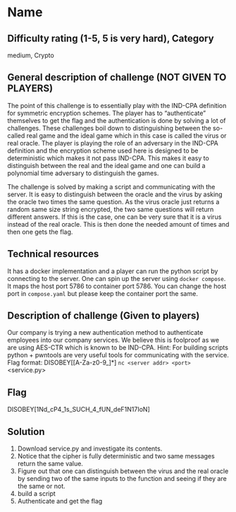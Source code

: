 # Name

## Difficulty rating (1-5, 5 is very hard), Category

medium, Crypto

## General description of challenge (NOT GIVEN TO PLAYERS)

The point of this challenge is to essentially play with the IND-CPA definition for symmetric encryption schemes. The player has to “authenticate” themselves to get the flag and the authentication is done by solving a lot of challenges. These challenges boil down to distinguishing between the so-called real game and the ideal game which in this case is called the virus or real oracle. The player is playing the role of an adversary in the IND-CPA definition and the encryption scheme used here is designed to be deterministic which makes it not pass IND-CPA. This makes it easy to distinguish between the real and the ideal game and one can build a polynomial time adversary to distinguish the games.

The challenge is solved by making a script and communicating with the server. It is easy to distinguish between the oracle and the virus by asking the oracle two times the same question. As the virus oracle just returns a random same size string encrypted, the two same questions will return different answers. If this is the case, one can be very sure that it is a virus instead of the real oracle. This is then done the needed amount of times and then one gets the flag.

## Technical resources

It has a docker implementation and a player can run the python script by connecting to the server. One can spin up the server using `docker compose`. It maps the host port 5786 to container port 5786. You can change the host port in `compose.yaml` but please keep the container port the same.

## Description of challenge (Given to players)

Our company is trying a new authentication method to authenticate employees into our company services. We believe this is foolproof as we are using AES-CTR which is known to be IND-CPA. 
Hint: For building scripts python + pwntools are very useful tools for communicating with the service.
Flag format: DISOBEY\[[A-Za-z0-9_]*\]
`nc <server addr> <port>`
<service.py>

## Flag

DISOBEY\[1Nd_cP4_1s_SUCH_4_fUN_deF1N17IoN\]

## Solution

1. Download service.py and investigate its contents.
2. Notice that the cipher is fully deterministic and two same messages return the same value.
3. Figure out that one can distinguish between the virus and the real oracle by sending two of the same inputs to the function and seeing if they are the same or not.
4. build a script
5. Authenticate and get the flag 
